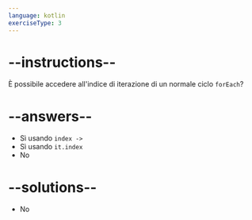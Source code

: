 ```yaml
---
language: kotlin
exerciseType: 3
---
```


# --instructions--

È possibile accedere all'indice di iterazione di un normale ciclo `forEach`? 

# --answers--

- Sì usando `index ->`
- Sì usando `it.index`
- No

# --solutions--

- No
